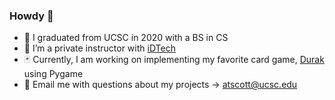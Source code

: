### Howdy 👋

- 🏫 I graduated from UCSC in 2020 with a BS in CS
- 🔭 I’m a private instructor with [iDTech](https://www.linkedin.com/company/id-tech-camps/)
- 🃏 Currently, I am working on implementing my favorite card game, [Durak](https://github.com/alexthescott/Durak-Python) using Pygame
- 💬 Email me with questions about my projects -> atscott@ucsc.edu

<!--
**alexthescott/alexthescott** is a ✨ _special_ ✨ repository because its `README.md` (this file) appears on your GitHub profile.

Here are some ideas to get you started:

- 🔭 I’m currently working on ...
- 🌱 I’m currently learning C++ and Kotlin ..
- 👯 I’m looking to collaborate on ...
- 🤔 I’m looking for help with ...
- 💬 Ask me about ...
- 📫 How to reach me: ...
- 😄 Pronouns: ...
- ⚡ Fun fact: ...
-->
